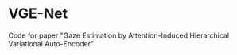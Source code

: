 # VGE-Net
Code for paper "Gaze Estimation by Attention-Induced Hierarchical Variational Auto-Encoder"
